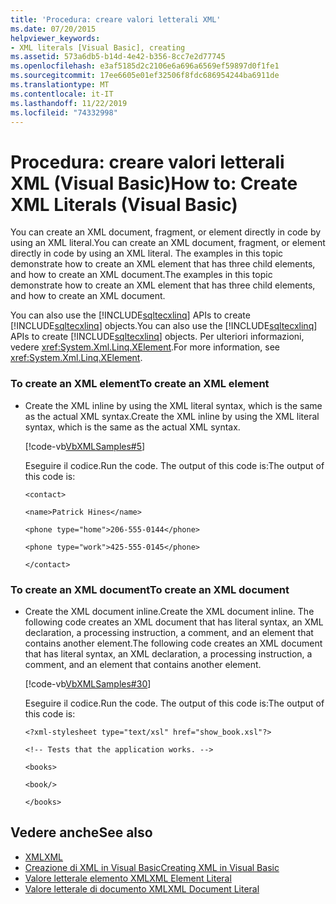 ```yaml
---
title: 'Procedura: creare valori letterali XML'
ms.date: 07/20/2015
helpviewer_keywords:
- XML literals [Visual Basic], creating
ms.assetid: 573a6db5-b14d-4e42-b356-8cc7e2d77745
ms.openlocfilehash: e3af5185d2c2106e6a696a6569ef59897d0f1fe1
ms.sourcegitcommit: 17ee6605e01ef32506f8fdc686954244ba6911de
ms.translationtype: MT
ms.contentlocale: it-IT
ms.lasthandoff: 11/22/2019
ms.locfileid: "74332998"
---
```

# <a name="how-to-create-xml-literals-visual-basic"></a><span data-ttu-id="14cb2-102">Procedura: creare valori letterali XML (Visual Basic)</span><span class="sxs-lookup"><span data-stu-id="14cb2-102">How to: Create XML Literals (Visual Basic)</span></span>
<span data-ttu-id="14cb2-103">You can create an XML document, fragment, or element directly in code by using an XML literal.</span><span class="sxs-lookup"><span data-stu-id="14cb2-103">You can create an XML document, fragment, or element directly in code by using an XML literal.</span></span> <span data-ttu-id="14cb2-104">The examples in this topic demonstrate how to create an XML element that has three child elements, and how to create an XML document.</span><span class="sxs-lookup"><span data-stu-id="14cb2-104">The examples in this topic demonstrate how to create an XML element that has three child elements, and how to create an XML document.</span></span>  
  
 <span data-ttu-id="14cb2-105">You can also use the [!INCLUDE[sqltecxlinq](~/includes/sqltecxlinq-md.md)] APIs to create [!INCLUDE[sqltecxlinq](~/includes/sqltecxlinq-md.md)] objects.</span><span class="sxs-lookup"><span data-stu-id="14cb2-105">You can also use the [!INCLUDE[sqltecxlinq](~/includes/sqltecxlinq-md.md)] APIs to create [!INCLUDE[sqltecxlinq](~/includes/sqltecxlinq-md.md)] objects.</span></span> <span data-ttu-id="14cb2-106">Per ulteriori informazioni, vedere <xref:System.Xml.Linq.XElement>.</span><span class="sxs-lookup"><span data-stu-id="14cb2-106">For more information, see <xref:System.Xml.Linq.XElement>.</span></span>  
  
### <a name="to-create-an-xml-element"></a><span data-ttu-id="14cb2-107">To create an XML element</span><span class="sxs-lookup"><span data-stu-id="14cb2-107">To create an XML element</span></span>  
  
- <span data-ttu-id="14cb2-108">Create the XML inline by using the XML literal syntax, which is the same as the actual XML syntax.</span><span class="sxs-lookup"><span data-stu-id="14cb2-108">Create the XML inline by using the XML literal syntax, which is the same as the actual XML syntax.</span></span>  
  
     [!code-vb[VbXMLSamples#5](~/samples/snippets/visualbasic/VS_Snippets_VBCSharp/VbXMLSamples/VB/XMLSamples2.vb#5)]  
  
     <span data-ttu-id="14cb2-109">Eseguire il codice.</span><span class="sxs-lookup"><span data-stu-id="14cb2-109">Run the code.</span></span> <span data-ttu-id="14cb2-110">The output of this code is:</span><span class="sxs-lookup"><span data-stu-id="14cb2-110">The output of this code is:</span></span>  
  
     `<contact>`  
  
     `<name>Patrick Hines</name>`  
  
     `<phone type="home">206-555-0144</phone>`  
  
     `<phone type="work">425-555-0145</phone>`  
  
     `</contact>`  
  
### <a name="to-create-an-xml-document"></a><span data-ttu-id="14cb2-111">To create an XML document</span><span class="sxs-lookup"><span data-stu-id="14cb2-111">To create an XML document</span></span>  
  
- <span data-ttu-id="14cb2-112">Create the XML document inline.</span><span class="sxs-lookup"><span data-stu-id="14cb2-112">Create the XML document inline.</span></span> <span data-ttu-id="14cb2-113">The following code creates an XML document that has literal syntax, an XML declaration, a processing instruction, a comment, and an element that contains another element.</span><span class="sxs-lookup"><span data-stu-id="14cb2-113">The following code creates an XML document that has literal syntax, an XML declaration, a processing instruction, a comment, and an element that contains another element.</span></span>  
  
     [!code-vb[VbXMLSamples#30](~/samples/snippets/visualbasic/VS_Snippets_VBCSharp/VbXMLSamples/VB/XMLSamples13.vb#30)]  
  
     <span data-ttu-id="14cb2-114">Eseguire il codice.</span><span class="sxs-lookup"><span data-stu-id="14cb2-114">Run the code.</span></span> <span data-ttu-id="14cb2-115">The output of this code is:</span><span class="sxs-lookup"><span data-stu-id="14cb2-115">The output of this code is:</span></span>  
  
     `<?xml-stylesheet type="text/xsl" href="show_book.xsl"?>`  
  
     `<!-- Tests that the application works. -->`  
  
     `<books>`  
  
     `<book/>`  
  
     `</books>`  
  
## <a name="see-also"></a><span data-ttu-id="14cb2-116">Vedere anche</span><span class="sxs-lookup"><span data-stu-id="14cb2-116">See also</span></span>

- [<span data-ttu-id="14cb2-117">XML</span><span class="sxs-lookup"><span data-stu-id="14cb2-117">XML</span></span>](../../../../visual-basic/programming-guide/language-features/xml/index.md)
- [<span data-ttu-id="14cb2-118">Creazione di XML in Visual Basic</span><span class="sxs-lookup"><span data-stu-id="14cb2-118">Creating XML in Visual Basic</span></span>](../../../../visual-basic/programming-guide/language-features/xml/creating-xml.md)
- [<span data-ttu-id="14cb2-119">Valore letterale elemento XML</span><span class="sxs-lookup"><span data-stu-id="14cb2-119">XML Element Literal</span></span>](../../../../visual-basic/language-reference/xml-literals/xml-element-literal.md)
- [<span data-ttu-id="14cb2-120">Valore letterale di documento XML</span><span class="sxs-lookup"><span data-stu-id="14cb2-120">XML Document Literal</span></span>](../../../../visual-basic/language-reference/xml-literals/xml-document-literal.md)
